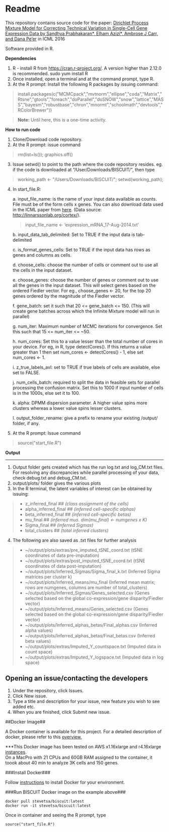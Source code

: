Readme
=======
This repository contains source code for the paper: [Dirichlet Process Mixture Model for Correcting Technical Variation in Single-Cell Gene Expression Data by Sandhya Prabhakaran*, Elham Azizi*, Ambrose J Carr, and Dana Pe’er](http://jmlr.org/proceedings/papers/v48/prabhakaran16.pdf)  in ICML 2016

Software provided in R.

**Dependencies**

1. R - install R from https://cran.r-project.org/. A version higher than 2.12.0 is recommended.
    sudo yum install R
2. Once installed, open a terminal and at the command prompt, type R. 
3. At the R prompt: Install the following R packages by issuing command:

>install.packages(c("MCMCpack","mvtnorm","ellipse","coda","Matrix","Rtsne","gtools","foreach","doParallel","doSNOW","snow","lattice","MASS","bayesm","robustbase","chron","mnormt","schoolmath","devtools","RColorBrewer"))


> **Note:**
Until here, this is a one-time activity. 


**How to run code**


1. Clone/Download code repository.
2. At the R prompt: issue command
>rm(list=ls());
>graphics.off()
3. Issue setwd() to point to the path where the code repository resides. 
eg. if the code is downloaded at “/User/Downloads/BISCUIT/", then type
>working_path <- "/Users/Downloads/BISCUIT/"; 
>setwd(working_path);

4. In start_file.R:

	a. input_file_name: is the name of your input data available as counts. File must be of the form cells x genes. You can also download data used in the ICML paper from [here](https://storage.googleapis.com/linnarsson-lab-www-blobs/blobs/cortex/expression_mRNA_17-Aug-2014.txt).  (Data source: http://linnarssonlab.org/cortex/). 
	>input_file_name <- ‘expression_mRNA_17-Aug-2014.txt’

	b. input_data_tab_delimited: Set to TRUE if the input data is tab-delimited
	
	c. is_format_genes_cells: Set to TRUE if the input data has rows as genes and columns as cells.
	
	d. choose_cells: choose the number of cells or comment out to use all the cells in the input dataset.  
	
   	e. choose_genes: choose the number of genes or comment out to use all the genes in the input dataset.  This will select genes based on the ordered Fiedler vector. For eg., choose_genes <- 20, for the top 20 genes ordered by the magnitude of the Fiedler vector.

	f. gene_batch: set it such that 20 <= gene_batch <= 150. (This will create gene batches across which the Infinite Mixture model will run in parallel)
	
	g. num_iter: Maximum number of MCMC iterations for convergence. Set this such that 15 <= num_iter <= ~50. 

   	h. num_cores: Set this to a value lesser than the total number of cores in your device. For eg, in R, type detectCores(). If this returns a value greater than 1 then set num_cores <- detectCores() - 1, else set num_cores <- 1.
    
    i. z_true_labels_avl: set to TRUE if true labels of cells are available, else set to FALSE.

    j. num_cells_batch: required to split the data in feasible sets for parallel processing the confusion matrix. Set this to 1000 if input number of cells is in the 1000s, else set it to 100. 
	
	k. alpha: DPMM dispersion parameter. A higher value spins more clusters whereas a lower value spins lesser clusters. 

	l. output_folder_rename: give a prefix to rename your existing /output/ folder, if any.

5. At the R prompt: Issue command
> source("start_file.R")

**Output**
______

1. Output folder gets created which has the run log.txt and log_CM.txt files. For resolving any discrepancies while parallel processing of your data, check debug.txt and debug_CM.txt.
2. output/plots/ folder gives the various plots
3. In the R terminal, the latent variables of interest can be obtained by issuing:

>- z_inferred_final               ##  *(class assignment of the cells)*
>- alpha_inferred_final        ##   *(inferred cell-specific alphas)* 
>- beta_inferred_final          ##  *(inferred cell-specific betas)*
>- mu_final                         ##  *(inferred mus. dim(mu_final) <- numgenes x K)*
>- Sigma_final                    ##  *(inferred Sigmas)*
>- total_clusters                ## *(total inferred clusters)*

4. The following are also saved as .txt files for further analysis

>- ~/output/plots/extras/pre_imputed_tSNE_coord.txt  (tSNE coordinates of data pre-imputation)
>- ~/output/plots/extras/post_imputed_tSNE_coord.txt (tSNE coordinates of data post-imputation)
>- ~/output/plots/Inferred_Sigmas/Sigma_final_k.txt (Inferred Sigma matrices per cluster k)
>- ~/output/plots/Inferred_means/mu_final (Inferred mean matrix; rows are numgenes, columns are number of total_clusters)
>- ~/output/plots/Inferred_Sigmas/Genes_selected.csv (Genes selected based on the global co-expression/gene disparity/Fiedler vector)
>- ~/output/plots/Inferred_means/Genes_selected.csv (Genes selected based on the global co-expression/gene disparity/Fiedler vector)
>- ~/output/plots/Inferred_alphas_betas/Final_alphas.csv (Inferred alpha values)
>- ~/output/plots/Inferred_alphas_betas/Final_betas.csv (Inferred beta values)
>- ~/output/plots/extras/Imputed_Y_countspace.txt (Imputed data in count space)
>- ~/output/plots/extras/Imputed_Y_logspace.txt (Imputed data in log space)

**Opening an issue/contacting the developers**
---------------------
1. Under the repository, click Issues.
2. Click New issue.
3. Type a title and description for your issue, new feature you wish to see added etc.
4. When you are finished, click Submit new issue.

##Docker Image##

A Docker container is available for this project.  For a detailed description of docker, please refer to this [overview.](https://www.docker.com/what-docker)

***This Docker image has been tested on AWS x1.16xlarge and r4.16xlarge [instances](https://aws.amazon.com/ec2/instance-types/).  
On a MacPro with 21 CPUs and 60GB RAM assigned to the container, it toook about 40 min to analyze 3K cells and 150 genes.


###Install Docker###

Follow [instructions](https://www.docker.com/docker-mac) to install Docker for your environment.

###Run BISCUIT Docker image on the example above###

```
docker pull stevetsa/biscuit:latest
docker run -it stevetsa/biscuit:latest
```
Once in container and seeing the R prompt, type 
```
source("start_file.R")
```
